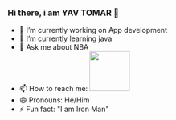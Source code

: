 ### Hi there, i am YAV TOMAR 👋


- 🔭 I’m currently working on App development
- 🌱 I’m currently learning java
- 💬 Ask me about NBA
- 📫 How to reach me: <a href="https://www.linkedin.com/in/yav-tomar-547442213/"><img src="https://1000logos.net/wp-content/uploads/2017/03/Symbol-LinkedIn.jpg" style ="width:2vh; height:2vh;"></a>
- 😄 Pronouns: He/Him
- ⚡ Fun fact: "I am Iron Man"

